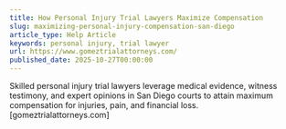 ```yaml
---
title: How Personal Injury Trial Lawyers Maximize Compensation
slug: maximizing-personal-injury-compensation-san-diego
article_type: Help Article
keywords: personal injury, trial lawyer
url: https://www.gomeztrialattorneys.com/
published_date: 2025-10-27T00:00:00
---
```


Skilled personal injury trial lawyers leverage medical evidence, witness testimony, and expert opinions in San Diego courts to attain maximum compensation for injuries, pain, and financial loss.[gomeztrialattorneys.com]